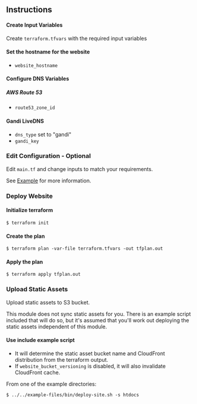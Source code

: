## Instructions

#### Create Input Variables
 Create `terraform.tfvars` with the required input variables

#### Set the hostname for the website
* `website_hostname`

#### Configure DNS Variables

##### AWS Route 53
* `route53_zone_id`

#### Gandi LiveDNS
* `dns_type` set to "gandi"
* `gandi_key`

### Edit Configuration - Optional
Edit `main.tf` and change inputs to match your requirements.

See [Example](#examples) for more information.

### Deploy Website
#### Initialize terraform

`$ terraform init`

#### Create the plan

`$ terraform plan -var-file terraform.tfvars -out tfplan.out`

#### Apply the plan

`$ terraform apply tfplan.out`

### Upload Static Assets
Upload static assets to S3 bucket.

This module does not sync static assets for you.
There is an example script included that will do so, but it's assumed that you'll
work out deploying the static assets independent of this module.

#### Use include example script
* It will determine the static asset bucket name and CloudFront
distribution from the terraform output.
* If `website_bucket_versioning` is disabled, it will also invalidate CloudFront cache.

From one of the example directories:

```shell
$ ../../example-files/bin/deploy-site.sh -s htdocs
````
